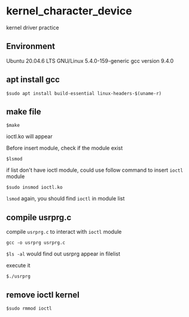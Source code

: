# kernel_character_device
kernel driver practice
## Environment
Ubuntu 20.04.6 LTS GNU/Linux 5.4.0-159-generic
gcc version 9.4.0

## apt install gcc
```
$sudo apt install build-essential linux-headers-$(uname-r)
```

## make file
```
$make
```
ioctl.ko will appear

Before insert module, check if the module exist
```
$lsmod
```

if list don't have ioctl module, could use follow command to insert `ioctl` module
```
$sudo insmod ioctl.ko
```

`lsmod` again, you should find `ioctl` in module list

## compile usrprg.c
compile `usrprg.c` to interact with `ioctl` module
```
gcc -o usrprg usrprg.c
```

`$ls -al` would find out usrprg appear in filelist

execute it
```
$./usrprg
```

## remove ioctl kernel
```
$sudo rmmod ioctl
```
